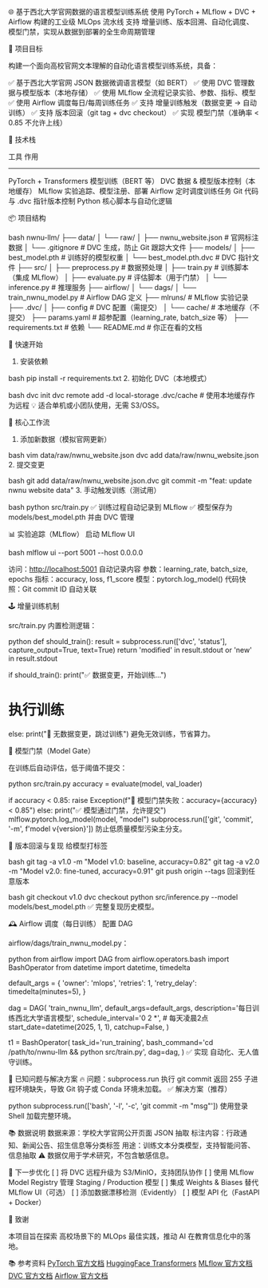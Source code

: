 🌐 基于西北大学官网数据的语言模型训练系统
使用 PyTorch + MLflow + DVC + Airflow 构建的工业级 MLOps 流水线
支持 增量训练、版本回溯、自动化调度、模型门禁，实现从数据到部署的全生命周期管理

📌 项目目标

构建一个面向高校官网文本理解的自动化语言模型训练系统，具备：

✅ 基于西北大学官网 JSON 数据微调语言模型（如 BERT）
✅ 使用 DVC 管理数据与模型版本（本地存储）
✅ 使用 MLflow 全流程记录实验、参数、指标、模型
✅ 使用 Airflow 调度每日/每周训练任务
✅ 支持 增量训练触发（数据变更 → 自动训练）
✅ 支持 版本回滚（git tag + dvc checkout）
✅ 实现 模型门禁（准确率 < 0.85 不允许上线）

🧩 技术栈

工具 作用
------ ------
PyTorch + Transformers 模型训练（BERT 等）
DVC 数据 & 模型版本控制（本地缓存）
MLflow 实验追踪、模型注册、部署
Airflow 定时调度训练任务
Git 代码与 .dvc 指针版本控制
Python 核心脚本与自动化逻辑

📦 项目结构

bash
nwnu-llm/
├── data/
│ └── raw/
│ ├── nwnu_website.json # 官网标注数据
│ └── .gitignore # DVC 生成，防止 Git 跟踪大文件
├── models/
│ ├── best_model.pth # 训练好的模型权重
│ └── best_model.pth.dvc # DVC 指针文件
├── src/
│ ├── preprocess.py # 数据预处理
│ ├── train.py # 训练脚本（集成 MLflow）
│ ├── evaluate.py # 评估脚本（用于门禁）
│ └── inference.py # 推理服务
├── airflow/
│ └── dags/
│ └── train_nwnu_model.py # Airflow DAG 定义
├── mlruns/ # MLflow 实验记录
├── .dvc/
│ ├── config # DVC 配置（需提交）
│ └── cache/ # 本地缓存（不提交）
├── params.yaml # 超参配置（learning_rate, batch_size 等）
├── requirements.txt # 依赖
└── README.md # 你正在看的文档

🔧 快速开始
1. 安装依赖

bash
pip install -r requirements.txt
2. 初始化 DVC（本地模式）

bash
dvc init
dvc remote add -d local-storage .dvc/cache # 使用本地缓存作为远程
💡 适合单机或小团队使用，无需 S3/OSS。

🔄 核心工作流
1. 添加新数据（模拟官网更新）

bash
vim data/raw/nwnu_website.json
dvc add data/raw/nwnu_website.json
2. 提交变更

bash
git add data/raw/nwnu_website.json.dvc
git commit -m "feat: update nwnu website data"
3. 手动触发训练（测试用）

bash
python src/train.py
✅ 训练过程自动记录到 MLflow
✅ 模型保存为 models/best_model.pth 并由 DVC 管理

📊 实验追踪（MLflow）
启动 MLflow UI

bash
mlflow ui --port 5001 --host 0.0.0.0

访问：[http://localhost:5001](http://localhost:5001)
自动记录内容
参数：learning_rate, batch_size, epochs
指标：accuracy, loss, f1_score
模型：pytorch.log_model()
代码快照：Git commit ID 自动关联

🕹️ 增量训练机制

src/train.py 内置检测逻辑：

python
def should_train():
result = subprocess.run(['dvc', 'status'], capture_output=True, text=True)
return 'modified' in result.stdout or 'new' in result.stdout

if should_train():
print("✅ 数据变更，开始训练...")
# 执行训练
else:
print("🚫 无数据变更，跳过训练")
避免无效训练，节省算力。

🛑 模型门禁（Model Gate）

在训练后自动评估，低于阈值不提交：

python
src/train.py
accuracy = evaluate(model, val_loader)

if accuracy < 0.85:
raise Exception(f"🚨 模型门禁失败：accuracy={accuracy} < 0.85")
else:
print("✅ 模型通过门禁，允许提交")
mlflow.pytorch.log_model(model, "model")
subprocess.run(['git', 'commit', '-m', f'model v{version}'])
防止低质量模型污染主分支。

🔁 版本回滚与复现
给模型打标签

bash
git tag -a v1.0 -m "Model v1.0: baseline, accuracy=0.82"
git tag -a v2.0 -m "Model v2.0: fine-tuned, accuracy=0.91"
git push origin --tags
回滚到任意版本

bash
git checkout v1.0
dvc checkout
python src/inference.py --model models/best_model.pth
✅ 完整复现历史模型。

🕰️ Airflow 调度（每日训练）
配置 DAG

airflow/dags/train_nwnu_model.py：

python
from airflow import DAG
from airflow.operators.bash import BashOperator
from datetime import datetime, timedelta

default_args = {
'owner': 'mlops',
'retries': 1,
'retry_delay': timedelta(minutes=5),
}

dag = DAG(
'train_nwnu_llm',
default_args=default_args,
description='每日训练西北大学语言模型',
schedule_interval='0 2 *', # 每天凌晨2点
start_date=datetime(2025, 1, 1),
catchup=False,
)

t1 = BashOperator(
task_id='run_training',
bash_command='cd /path/to/nwnu-llm && python src/train.py',
dag=dag,
)
✅ 实现 自动化、无人值守训练。

🐛 已知问题与解决方案
🔥 问题：subprocess.run 执行 git commit 返回 255
子进程环境缺失，导致 Git 钩子或 Conda 环境未加载。
✅ 解决方案（推荐）

python
subprocess.run(['bash', '-l', '-c', 'git commit -m "msg"'])
使用登录 Shell 加载完整环境。

📚 数据说明
数据来源：学校大学官网公开页面 JSON 抽取
标注内容：行政通知、新闻公告、招生信息等分类标签
用途：训练文本分类模型，支持智能问答、信息抽取
⚠️ 数据仅用于学术研究，不包含敏感信息。

🚀 下一步优化
[ ] 将 DVC 远程升级为 S3/MinIO，支持团队协作
[ ] 使用 MLflow Model Registry 管理 Staging / Production 模型
[ ] 集成 Weights & Biases 替代 MLflow UI（可选）
[ ] 添加数据漂移检测（Evidently）
[ ] 模型 API 化（FastAPI + Docker）

🙌 致谢

本项目旨在探索 高校场景下的 MLOps 最佳实践，推动 AI 在教育信息化中的落地。

📚 参考资料
[PyTorch 官方文档](https://pytorch.org)
[HuggingFace Transformers](https://huggingface.co/docs/transformers)
[MLflow 官方文档](https://mlflow.org/docs/latest/index.html)
[DVC 官方文档](https://dvc.org/doc)
[Airflow 官方文档](https://airflow.apache.org/docs/)


